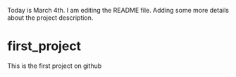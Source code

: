 Today is March 4th. I am editing the README file. Adding some more details about the project 
description.
# first_project
This is the first project on github
